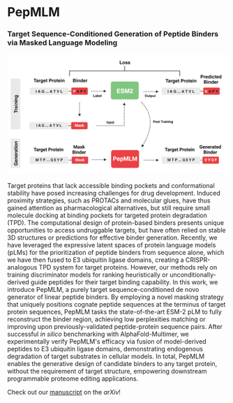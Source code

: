 # PepMLM
### Target Sequence-Conditioned Generation of Peptide Binders via Masked Language Modeling

![pepmlm](https://github.com/programmablebio/pepmlm/blob/main/pepmlm.png?raw=true)

Target proteins that lack accessible binding pockets and conformational stability have posed increasing challenges for drug development. Induced proximity strategies, such as PROTACs and molecular glues, have thus gained attention as pharmacological alternatives, but still require small molecule docking at binding pockets for targeted protein degradation (TPD). The computational design of protein-based binders presents unique opportunities to access undruggable targets, but have often relied on stable 3D structures or predictions for effective binder generation. Recently, we have leveraged the expressive latent spaces of protein language models (pLMs) for the prioritization of peptide binders from sequence alone, which we have then fused to E3 ubiquitin ligase domains, creating a CRISPR-analogous TPD system for target proteins. However, our methods rely on training discriminator models for ranking heuristically or unconditionally-derived guide peptides for their target binding capability. In this work, we introduce PepMLM, a purely target sequence-conditioned de novo generator of linear peptide binders. By employing a novel masking strategy that uniquely positions cognate peptide sequences at the terminus of target protein sequences, PepMLM tasks the state-of-the-art ESM-2 pLM to fully reconstruct the binder region, achieving low perplexities matching or improving upon previously-validated peptide-protein sequence pairs. After successful *in silico* benchmarking with AlphaFold-Multimer, we experimentally verify PepMLM's efficacy via fusion of model-derived peptides to E3 ubiquitin ligase domains, demonstrating endogenous degradation of target substrates in cellular models. In total, PepMLM enables the generative design of candidate binders to any target protein, without the requirement of target structure, empowering downstream programmable proteome editing applications.

Check out our [manuscript](https://arxiv.org/abs/2310.03842) on the *arXiv*!
